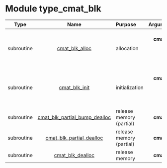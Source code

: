 # Module type_cmat_blk

| Type | Name | Purpose | Arguments |     | Type | Intent |
| :--: | :--: | :------ | --------: | :-- | :--: | :----: |
| subroutine | [cmat_blk_alloc](https://github.com/JCSDA/saber/tree/develop/src/saber/bump/type_cmat_blk.F90#L72) | allocation | **cmat_blk**<br>**nam**<br>**geom**<br>**bpar** |  C matrix data block<br> Namelist<br> Geometry<br> Block parameters | class(cmat_blk_type)<br>type(nam_type)<br>type(geom_type)<br>type(bpar_type) | inout<br>in<br>in<br>in |
| subroutine | [cmat_blk_init](https://github.com/JCSDA/saber/tree/develop/src/saber/bump/type_cmat_blk.F90#L111) | initialization | **cmat_blk**<br>**mpl**<br>**nam**<br>**bpar** |  C matrix data block<br> MPI data<br> Namelist<br> Block parameters | class(cmat_blk_type)<br>type(mpl_type)<br>type(nam_type)<br>type(bpar_type) | inout<br>in<br>in<br>in |
| subroutine | [cmat_blk_partial_bump_dealloc](https://github.com/JCSDA/saber/tree/develop/src/saber/bump/type_cmat_blk.F90#L147) | release memory (partial) | **cmat_blk** |  C matrix data block | class(cmat_blk_type) | inout |
| subroutine | [cmat_blk_partial_dealloc](https://github.com/JCSDA/saber/tree/develop/src/saber/bump/type_cmat_blk.F90#L171) | release memory (partial) | **cmat_blk** |  C matrix data block | class(cmat_blk_type) | inout |
| subroutine | [cmat_blk_dealloc](https://github.com/JCSDA/saber/tree/develop/src/saber/bump/type_cmat_blk.F90#L193) | release memory | **cmat_blk** |  C matrix data block | class(cmat_blk_type) | inout |
